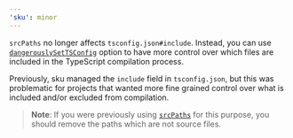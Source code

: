 ```yaml
---
'sku': minor
---
```


`srcPaths` no longer affects `tsconfig.json#include`. Instead, you can use [`dangerouslySetTSConfig`][dangerous] option to have more control over which files are included in the TypeScript compilation process.

Previously, sku managed the `include` field in `tsconfig.json`, but this was problematic for projects that wanted more fine grained control over what is included and/or excluded from compilation.

> **Note**: If you were previously using [`srcPaths`][srcpaths] for this purpose, you should remove the paths which are not source files.

[dangerous]: https://seek-oss.github.io/sku/#/./docs/configuration?id=dangerouslysettsconfig
[srcpaths]: https://seek-oss.github.io/sku/#/./docs/configuration?id=srcpaths
